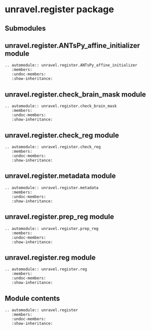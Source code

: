 # unravel.register package

## Submodules

## unravel.register.ANTsPy_affine_initializer module

```{eval-rst}
.. automodule:: unravel.register.ANTsPy_affine_initializer
   :members:
   :undoc-members:
   :show-inheritance:
```

## unravel.register.check_brain_mask module

```{eval-rst}
.. automodule:: unravel.register.check_brain_mask
   :members:
   :undoc-members:
   :show-inheritance:
```

## unravel.register.check_reg module

```{eval-rst}
.. automodule:: unravel.register.check_reg
   :members:
   :undoc-members:
   :show-inheritance:
```

## unravel.register.metadata module

```{eval-rst}
.. automodule:: unravel.register.metadata
   :members:
   :undoc-members:
   :show-inheritance:
```

## unravel.register.prep_reg module

```{eval-rst}
.. automodule:: unravel.register.prep_reg
   :members:
   :undoc-members:
   :show-inheritance:
```

## unravel.register.reg module

```{eval-rst}
.. automodule:: unravel.register.reg
   :members:
   :undoc-members:
   :show-inheritance:
```

## Module contents

```{eval-rst}
.. automodule:: unravel.register
   :members:
   :undoc-members:
   :show-inheritance:
```
